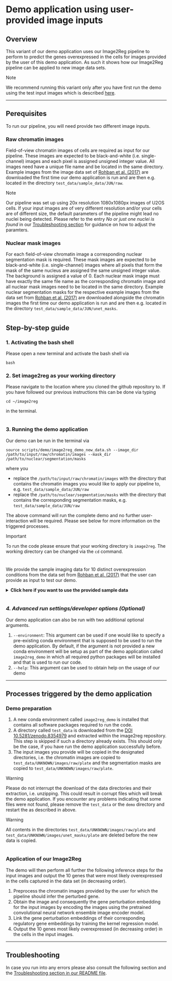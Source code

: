 # Demo application using user-provided image inputs

## Overview

This variant of our demo application uses our Image2Reg pipeline to perform to predict the genes overexpressed in the cells for images provided by the user of this demo application. As such it shows how our Image2Reg pipeline can be applied to new image data sets. 

> [!NOTE]
> We recommend running this variant only after you have first run the demo using the test input images which is described [here](test_demo.md).

---

## Perequisites
To run our pipeline, you will need provide two different image inputs.

### Raw chromatin images
Field-of-view chromatin images of cells are required as input for our pipeline. These images are expected to be black-and-white (i.e. single-channel) images and each pixel is assigned unsigned integer value.
All images need have a unique file name and be located in the same directory. Example images from the image data set of [Rohban et al. (2017)](https://doi.org/10.7554/eLife.24060) are downloaded the first time our demo application is run and are then e.g. located in the directory ``test_data/sample_data/JUN/raw``.

> [!NOTE]
> Our pipeline was set up using 20x resolution 1080x1080px images of U2OS cells. If your input images are of very different resolution and/or your cells are of different size, the default parameters of the pipeline might lead no nuclei being detected. Please refer to the entry *No or just one nuclei is found* in our [Troubleshooting section](README.md#Troubleshooting/Support) for guidance on how to adjust the paramters.

### Nuclear mask images
For each field-of-view chromatin image a corresponding nuclear segmentation mask is required. These mask images are expected to be black-and-white (i.e. single-channel) images where all pixels that form the mask of the same nucleus are assigned the same unsigned integer value.
The background is assigned a value of 0. Each nuclear mask image must have exactly the same file name as the corresponding chromatin image and all nuclear mask images need to be located in the same directory. Example nuclear segmentation masks for the respective example images from the data set from [Rohban et al. (2017)](https://doi.org/10.7554/eLife.24060) are downloaded alongside the chromatin images the first time our demo application is run and are then e.g. located in the directory ``test_data/sample_data/JUN/unet_masks``.


#

## Step-by-step guide

### 1. Activating the bash shell
Please open a new terminal and activate the bash shell via
```
bash
```

### 2. Set image2reg as your working directory
Please navigate to the location where you cloned the github repository to.
If you have followed our previous instructions this can be done via typing

```
cd ~/image2reg
```
 in the terminal.

 #

 ### 3. Running the demo application 

Our demo can be run in the terminal via

 ```
source scripts/demo/image2reg_demo_new_data.sh --image_dir /path/to/input/raw/chromatin/images --mask_dir /path/to/nuclear/segmentation/masks
```
where you 
- replace the ``/path/to/input/raw/chromatin/images`` with the directory that contains the chromatin images you would like to apply our pipeline to, e.g. ``test_data/sample_data/JUN/raw``
- replace the ``/path/to/nuclear/segmentation/masks`` with the directory that contains the corresponding segmentation masks, e.g. ``test_data/sample_data/JUN/raw``

The above command will run the complete demo and no further user-interaction will be required. Please see below for more information on the triggered processes.

> [!IMPORTANT]
> To run the code please ensure that your working directory is ``image2reg``. The working directory can be changed via the ``cd`` command.

#

We provide the sample imaging data for 10 distinct overexpression conditions from the data set from [Rohban et al. (2017)](https://doi.org/10.7554/eLife.24060) that the user can provide as input to test our demo.

<details>
  <summary>
    <b>Click here if you want to use the provided sample data</b>
  </summary>

| Overexpression condition | Command | 
| --- | --- |
| **BRAF** | ``source scripts/demo/image2reg_demo_new_data.sh --image_dir test_data/sample_data/BRAF/raw --mask_dir test_data_sample_data/BRAF/unet_masks`` |
| **CEBPA** | ``source scripts/demo/image2reg_demo_new_data.sh --image_dir test_data/sample_data/CEBPA/raw --mask_dir test_data_sample_data/CEBPA/unet_masks`` |
| **CREB1** | ``source scripts/demo/image2reg_demo_new_data.sh --image_dir test_data/sample_data/CREB1/raw --mask_dir test_data_sample_data/CREB1/unet_masks`` |
| **JUN** | ``source scripts/demo/image2reg_demo_new_data.sh --image_dir test_data/sample_data/JUN/raw --mask_dir test_data_sample_data/JUN/unet_masks`` |
| **PRKCE** | ```source scripts/demo/image2reg_demo_new_data.sh --image_dir test_data/sample_data/PRKCE/raw --mask_dir test_data_sample_data/PRKCE/unet_masks`` |
| **RAF1** | ``source scripts/demo/image2reg_demo_new_data.sh --image_dir test_data/sample_data/RAF1/raw --mask_dir test_data_sample_data/RAF1/unet_masks`` |
| **RELB** | ``source scripts/demo/image2reg_demo_new_data.sh --image_dir test_data/sample_data/RELB/raw --mask_dir test_data_sample_data/RELB/unet_masks`` |
| **RHOA**| ``source scripts/demo/image2reg_demo_new_data.sh --image_dir test_data/sample_data/RHOA/raw --mask_dir test_data_sample_data/RHOA/unet_masks`` |
| **SMAD4** | ``source scripts/demo/image2reg_demo_new_data.sh --image_dir test_data/sample_data/SMAD4/raw --mask_dir test_data_sample_data/SMAD4/unet_masks`` |
| **SREBF1** | ``source scripts/demo/image2reg_demo_new_data.sh --image_dir test_data/sample_data/SREBF1/raw --mask_dir test_data_sample_data/SREBF1/unet_masks`` |
  
</details>


#

### *4. Advanced run settings/developer options (Optional)*
Our demo application can also be run with two additional optional arguments.
1. ``--environment``:    This argument can be used if one would like to specify a pre-existing conda environment that is supposed to be used to run the demo application. By default, if the argument is not provided a new conda environment will be setup as part of the demo application called ``image2reg_demo`` in which all required python packages will be installed and that is used to run our code.
2. ``--help``:    This argument can be used to obtain help on the usage of our demo

---

## Processes triggered by the demo application

### Demo preparation
1. A new conda environment called ``image2reg_demo`` is installed that contains all software packages required to run the code.
2. A directory called ``test_data`` is downloaded from the [DOI 10.5281/zenodo.8354979](https://doi.org/10.5281/zenodo.8354979) and extracted within the image2reg repository. This step is skipped if such a directory already exists. This should only be the case, if you have run the demo application successfully before.
3. The input images you provide will be copied in the designated directories, i.e. the chromatin images are copied to ``test_data/UNKNOWN/images/raw/plate`` and the segmentation masks are copied to ``test_data/UNKNOWN/images/raw/plate``.

> [!WARNING]
> Please do not interrupt the download of the data directories and their extraction, i.e. unzipping. This could result in corrupt files which will break the demo application. If you encounter any problems indicating that some files were not found, please remove the ``test_data`` or the ``demo`` directory and restart the as described in above.

> [!WARNING]
> All contents in the directories ``test_data/UNKNOWN/images/raw/plate`` and ``test_data/UNKNOWN/images/unet_masks/plate`` are deleted before the new data is copied.

#

### Application of our Image2Reg
 
The demo will then perform all further the following inference steps for the input images and output the 10 genes that were most likely overexpressed in the cells captured in the data set (in decreasing order).

1. Preprocess the chromatin images provided by the user for which the pipeline should infer the perturbed gene.
2. Obtain the image and consequently the gene perturbation embedding for the input images by encoding the images using the pretrained convolutional neural network ensemble image encoder model.
3. Link the gene perturbation embeddings of their corresponding regulatory gene embeddings by training the kernel regression model.
4. Output the 10 genes most likely overexpressed (in decreasing order) in the cells in the input images.

---

## Troubleshooting

In case you run into any errors please also consult the following section and the [Troubleshooting section in our README file](README.md#Troubleshooting/Support).

